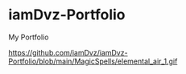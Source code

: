 # iamDvz-Portfolio
My Portfolio

https://github.com/iamDvz/iamDvz-Portfolio/blob/main/MagicSpells/elemental_air_1.gif
